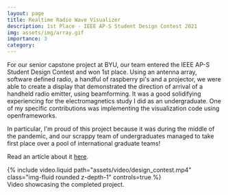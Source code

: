 ```yaml
---
layout: page
title: Realtime Radio Wave Visualizer
description: 1st Place - IEEE AP-S Student Design Contest 2021
img: assets/img/array.gif
importance: 3
category: 
---
```


For our senior capstone project at BYU, our team entered the IEEE AP-S Student Design Contest and won 1st place. Using an antenna array, software defined radio, a handful of raspberry pi's and a projector, we were able to create a display that demonstrated the direction of arrival of a handheld radio emitter, using beamforming. It was a good solidifying experiencing for the electromagnetics study I did as an undergraduate. One of my specific contributions was implementing the visualization code using openframeworks.

In particular, I'm proud of this project because it was during the middle of the pandemic, and our scrappy team of undergraduates managed to take first place over a pool of international graduate teams!

Read an article about it [here](https://ece.byu.edu/department-news/byu-capstone-team-creates-world-champion-educational-device).

<div class="d-flex justify-content-center flex-column align-items-center">
    <div class="row">
        <div class="col-sm mt-3 mt-md-0">
             {% include video.liquid path="assets/video/design_contest.mp4" class="img-fluid rounded z-depth-1" controls=true %}
        </div>
    </div>
    <div class="caption text-center">
        Video showcasing the completed project.
    </div>
</div>